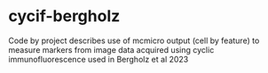 # cycif-bergholz

Code by project describes use of mcmicro output (cell by feature) to measure markers from image data acquired using cyclic immunofluorescence used in Bergholz et al 2023
